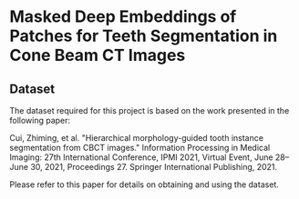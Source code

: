 # Masked Deep Embeddings of Patches for Teeth Segmentation in Cone Beam CT Images

## Dataset
The dataset required for this project is based on the work presented in the following paper:

Cui, Zhiming, et al. "Hierarchical morphology-guided tooth instance segmentation from CBCT images." Information Processing in Medical Imaging: 27th International Conference, IPMI 2021, Virtual Event, June 28–June 30, 2021, Proceedings 27. Springer International Publishing, 2021.

Please refer to this paper for details on obtaining and using the dataset.

